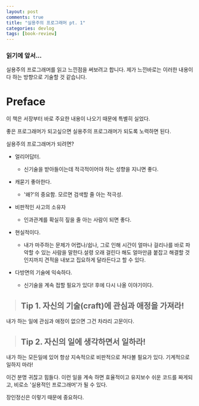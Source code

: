 ```yaml
---
layout: post
comments: true
title: "실용주의 프로그래머 pt. 1"
categories: devlog
tags: [book-review]
---
```


### 읽기에 앞서...

실용주의 프로그래머를 읽고 느낀점을 써보려고 합니다. 제가 느낀바로는 이러한 내용이다 하는 방향으로 기술할 것 같습니다.

# Preface

이 책은 서장부터 바로 주요한 내용이 나오기 때문에 특별히 실었다.

좋은 프로그래머가 되고싶으면 실용주의 프로그래머가 되도록 노력하면 된다.

실용주의 프로그래머가 되려면?

* 얼리어답터. 
    * 신기술을 받아들이는데 적극적이어야 하는 성향을 지니면 좋다.

* 캐묻기 좋아한다.
    * '왜?'의 중요함. 모르면 검색할 줄 아는 적극성.

* 비판적인 사고의 소유자
    * 인과관계를 확실히 짚을 줄 아는 사람이 되면 좋다.

* 현실적이다.
    * 내가 마주하는 문제가 어렵나/쉽나, 그로 인해 시간이 얼마나 걸리나를 바로 파악할 수 있는 사람을 말한다.설령 오래 걸린다 해도 얼마만큼 붙잡고 해결할 것인지까지 견적을 내보고 집요하게 달라든다고 할 수 있다.

* 다방면의 기술에 익숙하다.
    * 신기술을 계속 접할 필요가 있다! 후에 다시 나올 이야기이다.


> ## Tip 1. 자신의 기술(craft)에 관심과 애정을 가져라!

내가 하는 일에 관심과 애정이 없으면 그건 차라리 고문이다.

> ## Tip 2. 자신의 일에 생각하면서 일하라!
내가 하는 모든일에 있어 항상 지속적으로 비판적으로 쳐다볼 필요가 있다. 기계적으로 일하지 마라!

이건 분명 귀찮고 힘들다. 이런 일을 계속 하면 효율적이고 유지보수 쉬운 코드를 짜게되고, 비로소 '실용적인 프로그래머'가 될 수 있다.

장인정신은 이렇기 때문에 중요하다.
